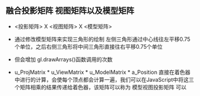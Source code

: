 ## 融合投影矩阵 视图矩阵以及模型矩阵
- <投影矩阵> X <视图矩阵> X <模型矩阵>

- 通过修改模型矩阵来实现三角形的绘制 左侧三角形通过中心线往左平移0.75个单位，之后右侧三角形将中间三角形直接往右平移0.75个单位
- 但会增加 gl.drawArrays()函数调用的次数

-  u_ProjMatrix * u_ViewMatrix * u_ModelMatrix * a_Position 直接在着色器中进行的计算，会使每个顶点都会计算一遍，我们可以在JavaScript中将这三个矩阵相乘的结果传递给着色器，该矩阵可以称为 模型视图投影矩阵 可以
